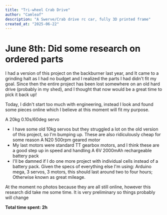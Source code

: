 ```yaml
---
title: "Tri-wheel Crab Drive"
author: "Camleaf"
description: "A Swerve/Crab drive rc car, fully 3D printed frame"
created_at: "2025-06-22"
---
```


# June 8th: Did some research on ordered parts

I had a version of this project on the backburner last year, and It came to a grinding halt as I had no budget and I realized the parts I had didn't fit my goal.
Since then the entire project has been lost somewhere on an old hard drive (probably in my shed), and I thought that now would be a great time to pick it back up!

Today, I didn't start too much with engineering, instead I look and found some pieces online which I believe at this moment will fit my purpose.


A 20kg 0.10s/60deg servo
 - I have some old 10kg servos but they struggled a lot on the old version of this project, so I'm bumping up. These are also ridiculously cheap for some reason
A N20 500rpm geared motor
 - My last motors were standard TT gearbox motors, and I think these are a good step up in speed and handling
A 6V 2000mAh rechargeable battery pack
 - I'll be damned if I do one more project with individual cells instead of a battery pack. Given the specs of everything else I'm using: Arduino mega, 3 servos, 3 motors, this should last around two to four hours; Otherwise known as great mileage.
 
At the moment no photos because they are all still online, however this research did take me some time. 
It is very preliminary so things probably will change

**Total time spent: 2h**